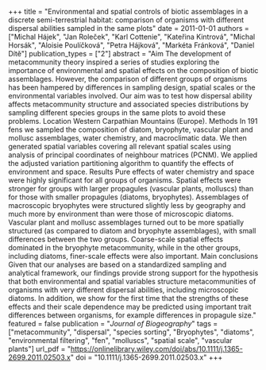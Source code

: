 +++
title = "Environmental and spatial controls of biotic assemblages in a discrete semi-terrestrial habitat: comparison of organisms with different dispersal abilities sampled in the same plots"
date = 2011-01-01
authors = ["Michal Hájek", "Jan Roleček", "Karl Cottenie", "Kateřina Kintrová", "Michal Horsák", "Aloisie Poulíčková", "Petra Hájková", "Markéta Fránková", "Daniel Dítě"]
publication_types = ["2"]
abstract = "Aim The development of metacommunity theory inspired a series of studies exploring the importance of environmental and spatial effects on the composition of biotic assemblages. However, the comparison of different groups of organisms has been hampered by differences in sampling design, spatial scales or the environmental variables involved. Our aim was to test how dispersal ability affects metacommunity structure and associated species distributions by sampling different species groups in the same plots to avoid these problems. Location Western Carpathian Mountains (Europe). Methods In 191 fens we sampled the composition of diatom, bryophyte, vascular plant and mollusc assemblages, water chemistry, and macroclimatic data. We then generated spatial variables covering all relevant spatial scales using analysis of principal coordinates of neighbour matrices (PCNM). We applied the adjusted variation partitioning algorithm to quantify the effects of environment and space. Results Pure effects of water chemistry and space were highly significant for all groups of organisms. Spatial effects were stronger for groups with larger propagules (vascular plants, molluscs) than for those with smaller propagules (diatoms, bryophytes). Assemblages of macroscopic bryophytes were structured slightly less by geography and much more by environment than were those of microscopic diatoms. Vascular plant and mollusc assemblages turned out to be more spatially structured (as compared to diatom and bryophyte assemblages), with small differences between the two groups. Coarse-scale spatial effects dominated in the bryophyte metacommunity, while in the other groups, including diatoms, finer-scale effects were also important. Main conclusions Given that our analyses are based on a standardized sampling and analytical framework, our findings provide strong support for the hypothesis that both environmental and spatial variables structure metacommunities of organisms with very different dispersal abilities, including microscopic diatoms. In addition, we show for the first time that the strengths of these effects and their scale dependence may be predicted using important trait differences between organisms, for example differences in propagule size."
featured = false
publication = "*Journal of Biogeography*"
tags = ["metacommunity", "dispersal", "species sorting", "Bryophytes", "diatoms", "environmental filtering", "fen", "molluscs", "spatial scale", "vascular plants"]
url_pdf = "https://onlinelibrary.wiley.com/doi/abs/10.1111/j.1365-2699.2011.02503.x"
doi = "10.1111/j.1365-2699.2011.02503.x"
+++

